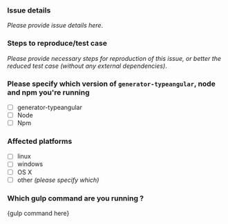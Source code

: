 ### Issue details

_Please provide issue details here_.

### Steps to reproduce/test case

_Please provide necessary steps for reproduction of this issue, or better the
reduced test case (without any external dependencies)_.

### Please specify which version of `generator-typeangular`, node and npm you're running

- [ ] generator-typeangular
- [ ] Node
- [ ] Npm

### Affected platforms

- [ ] linux
- [ ] windows
- [ ] OS X
- [ ] other _(please specify which)_

### Which gulp command are you running ?

{gulp command here}

